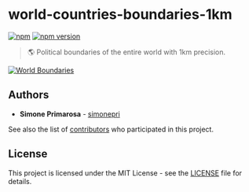 # world-countries-boundaries-1km
[![npm](https://img.shields.io/npm/dm/world-countries-boundaries-1km.svg)](https://www.npmjs.com/package/world-countries-boundaries-1km) [![npm version](https://img.shields.io/npm/v/world-countries-boundaries-1km.svg)](https://www.npmjs.com/package/world-countries-boundaries-1km)
> 🌎 Political boundaries of the entire world with 1km precision.

[![World Boundaries](https://user-images.githubusercontent.com/3505087/30029694-87f7f35a-918a-11e7-9eb1-12ac1ce1d76b.png)](http://geojson.io/#data=data:text/x-url,https://raw.githubusercontent.com/busrapidohq/world-countries-boundaries/master/geojson/1km/world.geo.json)

## Authors
* **Simone Primarosa** - [simonepri](https://github.com/simonepri)

See also the list of [contributors](https://github.com/busrapidohq/world-countries-boundaries/contributors) who participated in this project.

## License
This project is licensed under the MIT License - see the [LICENSE](LICENSE) file for details.
